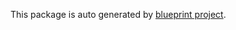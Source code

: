 This package is auto generated by [blueprint project][1].

[1]: https://github.com/likianta/qmlpy/tree/main/blueprint
